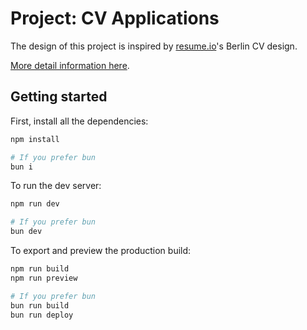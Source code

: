 # Project: CV Applications

The design of this project is inspired by [resume.io](https://resume.io/resume-templates/simple)'s Berlin CV design.

[More detail information here](https://www.theodinproject.com/lessons/node-path-react-new-cv-application).

## Getting started

First, install all the dependencies:

```bash
npm install

# If you prefer bun
bun i
```

To run the dev server:

```bash
npm run dev

# If you prefer bun
bun dev
```

To export and preview the production build:

```bash
npm run build
npm run preview

# If you prefer bun
bun run build
bun run deploy
```
